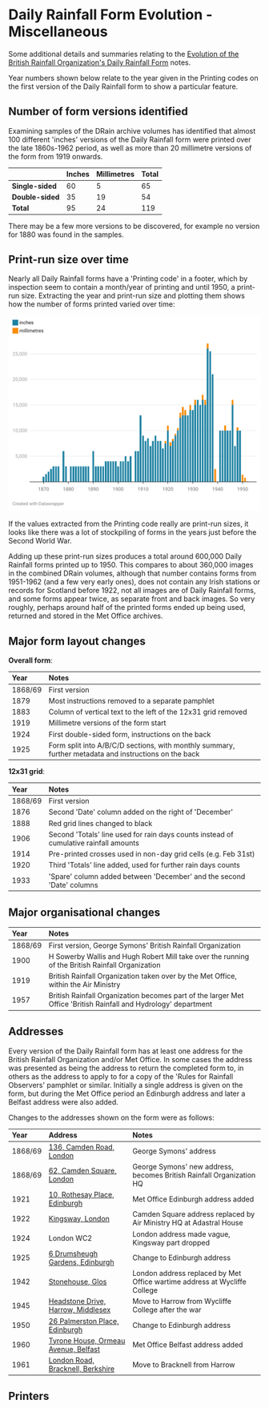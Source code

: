 # Daily Rainfall Form Evolution - Miscellaneous

Some additional details and summaries relating to the [Evolution of the British Rainfall Organization's Daily Rainfall Form](Daily_Rainfall_Form_Evolution.md) notes.

Year numbers shown below relate to the year given in the Printing codes on the first version of the Daily Rainfall form to show a particular feature.

## Number of form versions identified

Examining samples of the DRain archive volumes has identified that almost 100 different 'inches' versions of the Daily Rainfall form were printed over the late 1860s-1962 period, 
as well as more than 20 millimetre versions of the form from 1919 onwards.

| |Inches|Millimetres|Total|
|-|------|-----------|-----|
|**Single-sided**|60|5|65|
|**Double-sided**|35|19|54|
|**Total**|95|24|119|

There may be a few more versions to be discovered, for example no version for 1880 was found in the samples.

## Print-run size over time

Nearly all Daily Rainfall forms have a 'Printing code' in a footer, which by inspection seem to contain a month/year of printing and 
until 1950, a print-run size. Extracting the year and print-run size and plotting them shows how the number of forms printed varied over time:

<a href="https://www.datawrapper.de/_/PtZTJ/">
<img src="page_images/DW_Chart_PtZTJ.print_run_size_by_year.png" style="width:600px">
</a>

If the values extracted from the Printing code really are print-run sizes, it looks like there was a lot of stockpiling of forms in the years just before the Second World War.

Adding up these print-run sizes produces a total around 600,000 Daily Rainfall forms printed up to 1950. This compares to about 360,000 images in the combined DRain volumes, although
that number contains forms from 1951-1962 (and a few very early ones), does not contain any Irish stations or records for Scotland before 1922, not all images are of Daily Rainfall forms, and some forms 
appear twice, as separate front and back images. So very roughly, perhaps around half of the printed forms ended up being used, returned and stored in the Met Office archives.

## Major form layout changes

**Overall form**:

|Year|Notes|
|:----------|:----|
|1868/69|First version|
|1879|Most instructions removed to a separate pamphlet
|1883|Column of vertical text to the left of the 12x31 grid removed|
|1919|Millimetre versions of the form start|
|1924|First double-sided form, instructions on the back|
|1925|Form split into A/B/C/D sections, with monthly summary, further metadata and instructions on the back|

**12x31 grid**:

|Year|Notes|
|:----------|:----|
|1868/69|First version|
|1876|Second 'Date' column added on the right of 'December'|
|1888|Red grid lines changed to black|
|1906|Second 'Totals' line used for rain days counts instead of cumulative rainfall amounts|
|1914|Pre-printed crosses used in non-day grid cells (e.g. Feb 31st)|
|1920|Third 'Totals' line added, used for further rain days counts|
|1933|'Spare' column added between 'December' and the second 'Date' columns|

## Major organisational changes

|Year|Notes|
|:----------|:----|
|1868/69|First version, George Symons' British Rainfall Organization|
|1900|H Sowerby Wallis and Hugh Robert Mill take over the running of the British Rainfall Organization|
|1919|British Rainfall Organization taken over by the Met Office, within the Air Ministry|
|1957|British Rainfall Organization becomes part of the larger Met Office 'British Rainfall and Hydrology' department|

## Addresses

Every version of the Daily Rainfall form has at least one address for the British Rainfall Organization and/or Met Office. In some cases the address was presented 
as being the address to return the completed form to, in others as the address to apply to for a copy of the 'Rules for Rainfall Observers' pamphlet or similar. Initially
a single address is given on the form, but during the Met Office period an Edinburgh address and later a Belfast address were also added.

Changes to the addresses shown on the form were as follows:

|Year|Address|Notes|
|:----------|:----|:----|
|1868/69|[136, Camden Road, London](https://maps.nls.uk/geo/explore/#zoom=18.1&lat=51.54320&lon=-0.13666&layers=117746212&b=osm&o=100&marker=51.543215,-0.136606)|George Symons' address|
|1868/69|[62, Camden Square, London](https://maps.nls.uk/geo/explore/#zoom=18.9&lat=51.54433&lon=-0.13356&layers=117746212&b=osm&o=100&marker=51.544201,-0.134059)|George Symons' new address, becomes British Rainfall Organization HQ|
|1921|[10, Rothesay Place, Edinburgh](https://maps.nls.uk/geo/explore/#zoom=18.0&lat=55.95042&lon=-3.21792&layers=&b=osm&o=100&marker=55.950542,-3.217244)|Met Office Edinburgh address added|
|1922|[Kingsway, London](https://maps.nls.uk/geo/explore/#zoom=17.0&lat=51.51374&lon=-0.11780&layers=173&b=osm&o=100&marker=51.513809,-0.117446)|Camden Square address replaced by Air Ministry HQ at Adastral House|
|1924|London WC2|London address made vague, Kingsway part dropped|
|1925|[6 Drumsheugh Gardens, Edinburgh](https://maps.nls.uk/geo/explore/#zoom=18.3&lat=55.95073&lon=-3.21405&layers=&b=osm&o=100&marker=55.950758,-3.213980)|Change to Edinburgh address|
|1942|[Stonehouse, Glos](https://maps.nls.uk/geo/explore/#zoom=16.1&lat=51.74280&lon=-2.27845&layers=193&b=osm&o=100&marker=51.743190,-2.280856)|London address replaced by Met Office wartime address at Wycliffe College|
|1945|[Headstone Drive, Harrow, Middlesex](https://maps.nls.uk/geo/explore/#zoom=17.5&lat=51.59601&lon=-0.34464&layers=258&b=osm&o=100&marker=51.595752,-0.343859)|Move to Harrow from Wycliffe College after the war|
|1950|[26 Palmerston Place, Edinburgh](https://maps.nls.uk/geo/explore/#zoom=17.5&lat=55.94817&lon=-3.21625&layers=&b=osm&o=100&marker=55.947907,-3.216732)|Change to Edinburgh address|
|1960|[Tyrone House, Ormeau Avenue, Belfast](https://www.openstreetmap.org/way/1219767831#map=17/54.592307/-5.924367)|Met Office Belfast address added|
|1961|[London Road, Bracknell, Berkshire](https://maps.nls.uk/geo/explore/#zoom=17.2&lat=51.41704&lon=-0.74325&layers=258&b=7&o=100&marker=51.416565,-0.743400)|Move to Bracknell from Harrow|

## Printers


